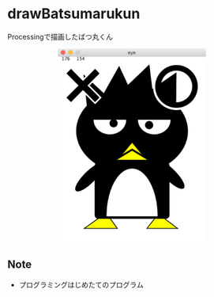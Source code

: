 # drawBatsumarukun
Processingで描画したばつ丸くん

<div align="CENTER">
  <img src="https://github.com/nshhhin/drawBatsumarukun/blob/master/demo.png" width="300px" height="auto">
</div>


## Note
- プログラミングはじめたてのプログラム
